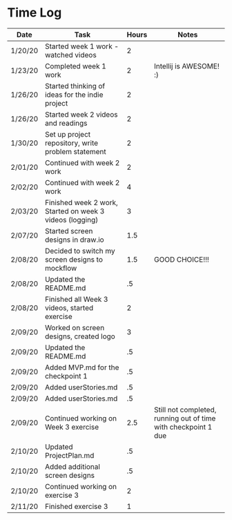 # Time Log

| Date | Task | Hours | Notes|
|------|------|-------|------|
| 1/20/20| Started week 1 work - watched videos | 2 | |
| 1/23/20| Completed week 1 work | 2 | Intellij is AWESOME! :) |
| 1/26/20| Started thinking of ideas for the indie project | 2 | |
| 1/26/20| Started week 2 videos and readings | 2 | |
| 1/30/20| Set up project repository, write problem statement| 2 | |
| 2/01/20| Continued with week 2 work | 2 | |
| 2/02/20| Continued with week 2 work | 4 | |
| 2/03/20| Finished week 2 work, Started on week 3 videos (logging) | 3 | |
| 2/07/20 | Started screen designs in draw.io | 1.5 | |
| 2/08/20 | Decided to switch my screen designs to mockflow | 1.5 | GOOD CHOICE!!! |
| 2/08/20 | Updated the README.md | .5 | |
| 2/08/20 | Finished all Week 3 videos, started exercise | 2 | |
| 2/09/20 | Worked on screen designs, created logo | 3 | |
| 2/09/20 | Updated the README.md | .5 | |
| 2/09/20 | Added MVP.md for the checkpoint 1 | .5 | |
| 2/09/20 | Added userStories.md | .5 | |
| 2/09/20 | Added userStories.md | .5 | |
| 2/09/20 | Continued working on Week 3 exercise | 2.5 |Still not completed, running out of time with checkpoint 1 due|
| 2/10/20 | Updated ProjectPlan.md | .5 | |
| 2/10/20 | Added additional screen designs | .5 | |
| 2/10/20 | Continued working on exercise 3 | 2 | |
| 2/11/20 | Finished exercise 3 | 1 | |
